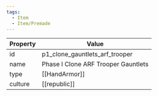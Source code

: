 ```yaml
---
tags:
  - Item
  - Item/Premade
---
```


| Property | Value                               |
| -------- | ----------------------------------- |
| id       | p1_clone_gauntlets_arf_trooper      |
| name     | Phase I Clone ARF Trooper Gauntlets |
| type     | [[HandArmor]]                       |
| culture  | [[republic]]               |


